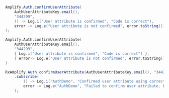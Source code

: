 <amplify-block-switcher>
<amplify-block name="Java">

```java
Amplify.Auth.confirmUserAttribute(
    AuthUserAttributeKey.email(),
    "344299",
    () -> Log.i("User attribute is confirmed", "Code is correct"),
    error -> Log.e("User attribute is not confirmed", error.toString())
);
```

</amplify-block>
<amplify-block name="Kotlin">

```kotlin
Amplify.Auth.confirmUserAttribute(
    AuthUserAttributeKey.email(),
    "344299",
    { Log.i("User attribute is confirmed", "Code is correct") },
    { error-> Log.e("User attribute is not confirmed", error.toString()) }
)
```

</amplify-block>
<amplify-block name="RxJava">

```java
RxAmplify.Auth.confirmUserAttribute(AuthUserAttributeKey.email(), "344299")
    .subscribe(
        () -> Log.i("AuthDemo", "Confirmed user attribute using correct code."),
        error -> Log.e("AuthDemo", "Failed to confirm user attribute. Bad code?", error)
    );
```

</amplify-block>
</amplify-block-switcher>
